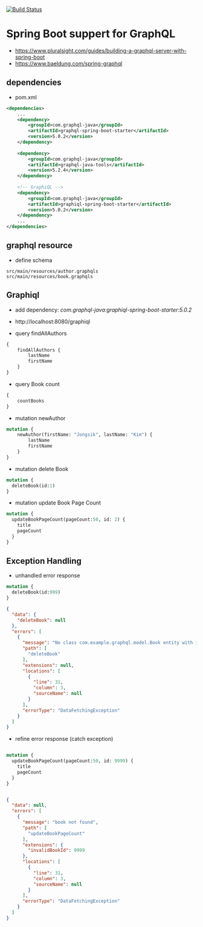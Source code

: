 [![Build Status](https://travis-ci.org/jfreshik/book-and-author.svg?branch=master)](https://travis-ci.org/jfreshik/book-and-author)

# Spring Boot suppert for GraphQL
* https://www.pluralsight.com/guides/building-a-graphql-server-with-spring-boot
* https://www.baeldung.com/spring-graphql

## dependencies
* pom.xml
```xml
<dependencies>
    ...
    <dependency>
        <groupId>com.graphql-java</groupId>
        <artifactId>graphql-spring-boot-starter</artifactId>
        <version>5.0.2</version>
    </dependency>
    
    <dependency>
        <groupId>com.graphql-java</groupId>
        <artifactId>graphql-java-tools</artifactId>
        <version>5.2.4</version>
    </dependency>
    
    <!-- GraphiQL -->
    <dependency>
        <groupId>com.graphql-java</groupId>
        <artifactId>graphiql-spring-boot-starter</artifactId>
        <version>5.0.2</version>
    </dependency>
    ...
</dependencies>
```

## graphql resource

* define schema
```shell script
src/main/resources/author.graphqls
src/main/resources/book.graphqls

```

## Graphiql
* add dependency: _com.graphql-java:graphiql-spring-boot-starter:5.0.2_
* http://localhost:8080/graphiql

* query findAllAuthors
```graphql
{
    findAllAuthors {
        lastName
        firstName
    }
}
```

* query Book count
```graphql
{
	countBooks
}
```

* mutation newAuthor
```graphql
mutation {
    newAuthor(firstName: "Jongsik", lastName: "Kim") {
        lastName
        firstName
    }
}
```

* mutation delete Book
```graphql
mutation {
  deleteBook(id:1)
}
```

* mutation update Book Page Count
```graphql
mutation {
  updateBookPageCount(pageCount:50, id: 2) {
    title
    pageCount
  }
}
```

## Exception Handling
* unhandled error response
```graphql
mutation {
  deleteBook(id:999)
}
```
```json
{
  "data": {
    "deleteBook": null
  },
  "errors": [
    {
      "message": "No class com.example.graphql.model.Book entity with id 999 exists!",
      "path": [
        "deleteBook"
      ],
      "extensions": null,
      "locations": [
        {
          "line": 31,
          "column": 3,
          "sourceName": null
        }
      ],
      "errorType": "DataFetchingException"
    }
  ]
}
```

* refine error response (catch exception)
```graphql

mutation {
  updateBookPageCount(pageCount:50, id: 9999) {
    title
    pageCount
  }
}
```
```json

{
  "data": null,
  "errors": [
    {
      "message": "book not found",
      "path": [
        "updateBookPageCount"
      ],
      "extensions": {
        "invalidBookId": 9999
      },
      "locations": [
        {
          "line": 31,
          "column": 3,
          "sourceName": null
        }
      ],
      "errorType": "DataFetchingException"
    }
  ]
}
```